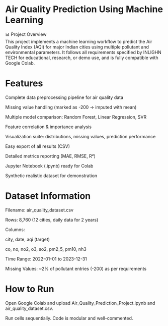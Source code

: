 
# Air Quality Prediction Using Machine Learning <br>
📊 Project Overview<br>
This project implements a machine learning workflow to predict the Air Quality Index (AQI) for major Indian cities using multiple pollutant and environmental parameters. It follows all requirements specified by INLIGHN TECH for educational, research, or demo use, and is fully compatible with Google Colab.

# Features <br>
Complete data preprocessing pipeline for air quality data <br>

Missing value handling (marked as -200 → imputed with mean) <br>

Multiple model comparison: Random Forest, Linear Regression, SVR <br>

Feature correlation & importance analysis <br>

Visualization suite: distributions, missing values, prediction performance <br>

Easy export of all results (CSV) <br>

Detailed metrics reporting (MAE, RMSE, R²) <br>

Jupyter Notebook (.ipynb) ready for Colab <br>

Synthetic realistic dataset for demonstration <br>

# Dataset Information <br>
Filename: air_quality_dataset.csv <br>

Rows: 8,760 (12 cities, daily data for 2 years) <br>

Columns: <br>

city, date, aqi (target) <br>

co, no, no2, o3, so2, pm2_5, pm10, nh3 <br>
 
Time Range: 2022-01-01 to 2023-12-31 <br>

Missing Values: ~2% of pollutant entries (-200) as per requirements <br>
# How to Run
Open Google Colab and upload Air_Quality_Prediction_Project.ipynb and air_quality_dataset.csv.

Run cells sequentially. Code is modular and well-commented.


